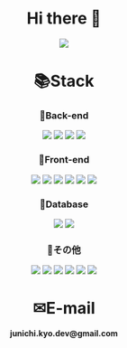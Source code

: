 <div align="center">
<h1>Hi there 👋</h1>
<img src="https://capsule-render.vercel.app/api?type=wave&color=auto&height=300&section=header&text=junichi&fontSize=90" />
<h1>📚Stack</h1>  
   <div>
      <h3>💾Back-end</h3>
      <img src="https://img.shields.io/badge/java-007396?style=for-the-badge&logo=java&logoColor=white">
      <img src="https://img.shields.io/badge/spring-6DB33F?style=for-the-badge&logo=spring&logoColor=white">
      <img src="https://img.shields.io/badge/springboot-6DB33F?style=for-the-badge&logo=springboot&logoColor=white">
      <img src="https://img.shields.io/badge/node.js-339933?style=for-the-badge&logo=node.js&logoColor=white">
      <br>
      <h3>💾Front-end</h3>
      <img src="https://img.shields.io/badge/html5-E34F26?style=for-the-badge&logo=html5&logoColor=white"> 
      <img src="https://img.shields.io/badge/css3-1572B6?style=for-the-badge&logo=css3&logoColor=white"> 
      <img src="https://img.shields.io/badge/javascript-F7DF1E?style=for-the-badge&logo=javascript&logoColor=black"> 
      <img src="https://img.shields.io/badge/jquery-0769AD?style=for-the-badge&logo=jquery&logoColor=white">
      <img src="https://img.shields.io/badge/react-61DAFB?style=for-the-badge&logo=react&logoColor=black">
      <img src="https://img.shields.io/badge/bootstrap-7952B3?style=for-the-badge&logo=bootstrap&logoColor=white">
      <br>
      <h3>💾Database</h3>
      <img src="https://img.shields.io/badge/oracle-F80000?style=for-the-badge&logo=oracle&logoColor=white">
      <img src="https://img.shields.io/badge/mysql-4479A1?style=for-the-badge&logo=mysql&logoColor=white">
      <br>
      <h3>💾その他</h3>
      <img src="https://img.shields.io/badge/apache tomcat-F8DC75?style=for-the-badge&logo=apachetomcat&logoColor=black">  
      <img src="https://img.shields.io/badge/github-181717?style=for-the-badge&logo=github&logoColor=white">
      <img src="https://img.shields.io/badge/git-F05032?style=for-the-badge&logo=git&logoColor=white">
      <img src="https://img.shields.io/badge/maven-C71A36?style=for-the-badge&logo=apache%20maven&logoColor=white">
      <img src="https://img.shields.io/badge/gradle-02303A?style=for-the-badge&logo=gradle&logoColor=white">
      <img src="https://img.shields.io/badge/docker-46a2f1?style=for-the-badge&logo=docker&logoColor=ffffff">
    <br>
   </div>
   <h1>✉E-mail</h1>
      <h4>junichi.kyo.dev@gmail.com</h4>
</div>

<!--
**junichi0829/junichi0829** is a ✨ _special_ ✨ repository because its `README.md` (this file) appears on your GitHub profile.

Here are some ideas to get you started:

- 🔭 I’m currently working on ...
- 🌱 I’m currently learning ...
- 👯 I’m looking to collaborate on ...
- 🤔 I’m looking for help with ...
- 💬 Ask me about ...
- 📫 How to reach me: ...
- 😄 Pronouns: ...
- ⚡ Fun fact: ...
-->
